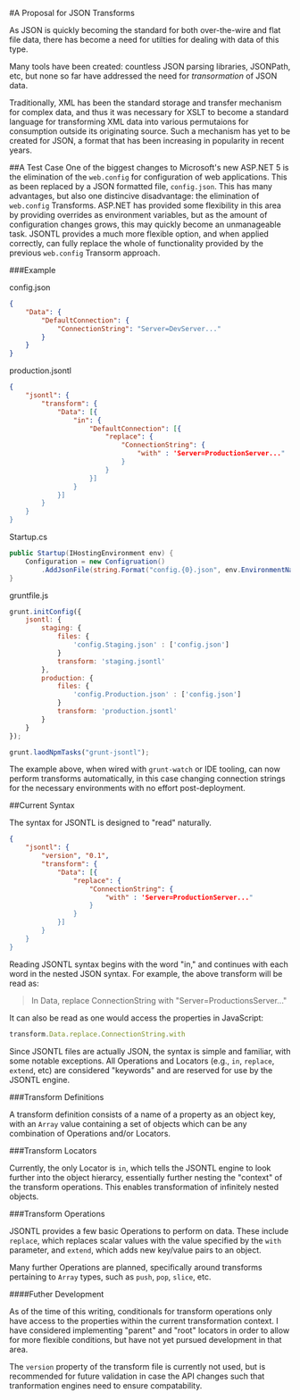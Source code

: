 #A Proposal for JSON Transforms

As JSON is quickly becoming the standard for both over-the-wire and flat file
data, there has become a need for utilties for dealing with data of this type.

Many tools have been created: countless JSON parsing libraries, JSONPath, etc, 
but none so far have addressed the need for *transormation* of JSON data.

Traditionally, XML has been the standard storage and transfer mechanism for
complex data, and thus it was necessary for XSLT to become a standard language
for transforming XML data into various permutaions for consumption outside its
originating source.  Such a mechanism has yet to be created for JSON, a format
that has been increasing in popularity in recent years.

##A Test Case
One of the biggest changes to Microsoft's new ASP.NET 5 is the elimination of
the `web.config` for configuration of web applications.  This as been replaced
by a JSON formatted file, `config.json`.  This has many advantages, but
also one distincive disadvantage: the elimination of `web.config` Transforms.
ASP.NET has provided some flexibility in this area by providing overrides as
environment variables, but as the amount of configuration changes grows, this 
may quickly become an unmanageable task.  JSONTL provides a much more flexible
option, and when applied correctly, can fully replace the whole of functionality
provided by the previous `web.config` Transorm approach.

###Example

config.json
```json
{
	"Data": {
		"DefaultConnection": {
			"ConnectionString": "Server=DevServer..."
		}
	}
}
```

production.jsontl
```json
{
	"jsontl": {
		"transform": {
			"Data": [{
				"in": {
					"DefaultConnection": [{
						"replace": {
							"ConnectionString": {
								"with" : 'Server=ProductionServer..."
							}
						}
					}]
				}
			}]
		}
	}
}
```

Startup.cs
```cs
public Startup(IHostingEnvironment env) {
	Configuration = new Configruation()
		.AddJsonFile(string.Format("config.{0}.json", env.EnvironmentName));
}
```

gruntfile.js
```js
grunt.initConfig({
	jsontl: {
		staging: {
			files: {
				'config.Staging.json' : ['config.json']
			}
			transform: 'staging.jsontl'	
		},
		production: {
			files: {
				'config.Production.json' : ['config.json']
			}
			transform: 'production.jsontl'	
		}
	}
});

grunt.laodNpmTasks("grunt-jsontl");
```

The example above, when wired with `grunt-watch` or IDE tooling, can now perform
transforms automatically, in this case changing connection strings for the
necessary environments with no effort post-deployment.

##Current Syntax

The syntax for JSONTL is designed to "read" naturally.

```json
{
	"jsontl": {
		"version", "0.1",
		"transform": {
			"Data": [{
				"replace": {
					"ConnectionString": {
						"with" : 'Server=ProductionServer..."
					}
				}
			}]
		}
	}
}
```

Reading JSONTL syntax begins with the word "in," and continues with each word
in the nested JSON syntax.  For example, the above transform will be read as:

> In Data, replace ConnectionString with "Server=ProductionsServer..."

It can also be read as one would access the properties in JavaScript:

```js
transform.Data.replace.ConnectionString.with
```

Since JSONTL files are actually JSON, the syntax is simple and familiar, with
some notable exceptions.  All Operations and Locators (e.g., `in`, `replace`, 
`extend`, etc) are considered "keywords" and are reserved for use by the JSONTL
engine.

###Transform Definitions

A transform definition consists of a name of a property as an object key, with
an `Array` value containing a set of objects which can be any combination of
Operations and/or Locators.

###Transform Locators

Currently, the only Locator is `in`, which tells 
the JSONTL engine to look further into the object hierarcy, essentially further
nesting the "context" of the transform operations.  This enables transformation
of infinitely nested objects.

###Transform Operations

JSONTL provides a few basic Operations to perform on data.  These include 
`replace`, which replaces scalar values with the value specified by the `with`
parameter, and `extend`, which adds new key/value pairs to an object.

Many further Operations are planned, specifically around transforms pertaining 
to `Array` types, such as `push`, `pop`, `slice`, etc.

####Futher Development

As of the time of this writing, conditionals for transform operations only have
access to the properties within the current transformation context.  I have
considered implementing "parent" and "root" locators in order to allow for more
flexible conditions, but have not yet pursued development in that area.

The `version` property of the transform file is currently not used, but is
recommended for future validation in case the API changes such that tranformation
engines need to ensure compatability.